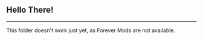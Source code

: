## Hello There!

---------------

This folder doesn't work just yet, as Forever Mods are not available.